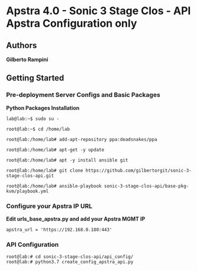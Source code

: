 # Apstra 4.0 - Sonic 3 Stage Clos - API Apstra Configuration only

## Authors

**Gilberto Rampini**

## Getting Started

### Pre-deployment Server Configs and Basic Packages

**Python Packages Installation**

```
lab@lab:~$ sudo su -

root@lab:~$ cd /home/lab

root@lab:/home/lab# add-apt-repository ppa:deadsnakes/ppa

root@lab:/home/lab# apt-get -y update

root@lab:/home/lab# apt -y install ansible git

root@lab:/home/lab# git clone https://github.com/gilbertorgit/sonic-3-stage-clos-api.git

root@lab:/home/lab# ansible-playbook sonic-3-stage-clos-api/base-pkg-kvm/playbook.yml
```

### Configure your Apstra IP URL

**Edit urls_base_apstra.py and add your Apstra MGMT IP** 

```
apstra_url = 'https://192.168.0.180:443'
```

### API Configuration

```
root@lab:# cd sonic-3-stage-clos-api/api_config/
root@lab:# python3.7 create_config_apstra_api.py 
```